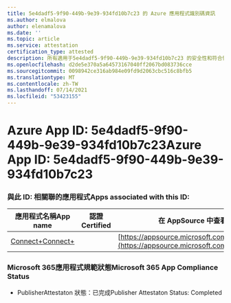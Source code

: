 ```yaml
---
title: 5e4dadf5-9f90-449b-9e39-934fd10b7c23 的 Azure 應用程式識別碼資訊
ms.author: elmalova
author: elenamalova
ms.date: ''
ms.topic: article
ms.service: attestation
certification_type: attested
description: 所有適用于5e4dadf5-9f90-449b-9e39-934fd10b7c23 的安全性和符合性資訊資訊。
ms.openlocfilehash: d2de5e370a5a64573167040ff2067bd083736cce
ms.sourcegitcommit: 0098942ce316ab984e09fd9d2063cbc516c8bfb5
ms.translationtype: MT
ms.contentlocale: zh-TW
ms.lasthandoff: 07/14/2021
ms.locfileid: "53423155"
---
```

# <a name="azure-app-id-5e4dadf5-9f90-449b-9e39-934fd10b7c23"></a><span data-ttu-id="e7b09-103">Azure App ID: 5e4dadf5-9f90-449b-9e39-934fd10b7c23</span><span class="sxs-lookup"><span data-stu-id="e7b09-103">Azure App ID: 5e4dadf5-9f90-449b-9e39-934fd10b7c23</span></span>


### <a name="apps-associated-with-this-id"></a><span data-ttu-id="e7b09-104">與此 ID: 相關聯的應用程式</span><span class="sxs-lookup"><span data-stu-id="e7b09-104">Apps associated with this ID:</span></span>
| <span data-ttu-id="e7b09-105">**應用程式名稱**</span><span class="sxs-lookup"><span data-stu-id="e7b09-105">**App name**</span></span> | <span data-ttu-id="e7b09-106">**認證**</span><span class="sxs-lookup"><span data-stu-id="e7b09-106">**Certified**</span></span> | <span data-ttu-id="e7b09-107">**在 AppSource 中查看**</span><span class="sxs-lookup"><span data-stu-id="e7b09-107">**View in AppSource**</span></span> |
|-|-|-|
| [<span data-ttu-id="e7b09-108">Connect+</span><span class="sxs-lookup"><span data-stu-id="e7b09-108">Connect+</span></span>](https://docs.microsoft.com/en-us/microsoft-365-app-certification/forward/WA200002611) |  | [https://appsource.microsoft.com/product/office/WA200002611](https://appsource.microsoft.com/product/office/WA200002611) |

### <a name="microsoft-365-app-compliance-status"></a><span data-ttu-id="e7b09-109">Microsoft 365應用程式規範狀態</span><span class="sxs-lookup"><span data-stu-id="e7b09-109">Microsoft 365 App Compliance Status</span></span>
- <span data-ttu-id="e7b09-110">PublisherAttestaton 狀態：已完成</span><span class="sxs-lookup"><span data-stu-id="e7b09-110">Publisher Attestaton Status: Completed</span></span>

